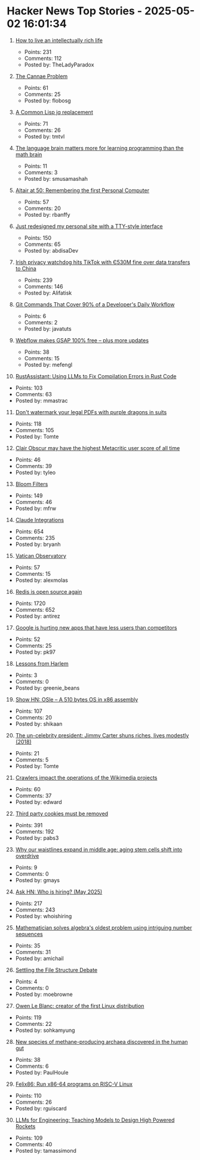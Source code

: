 # Hacker News Top Stories - 2025-05-02 16:01:34

1. [How to live an intellectually rich life](https://utsavmamoria.substack.com/p/how-to-live-an-intellectually-rich)
   - Points: 231
   - Comments: 112
   - Posted by: TheLadyParadox

2. [The Cannae Problem](https://www.joanwestenberg.com/the-cannae-problem/)
   - Points: 61
   - Comments: 25
   - Posted by: flobosg

3. [A Common Lisp jq replacement](https://world-playground-deceit.net/blog/2025/03/a-common-lisp-jq-replacement.html)
   - Points: 71
   - Comments: 26
   - Posted by: tmtvl

4. [The language brain matters more for learning programming than the math brain](https://massivesci.com/articles/programming-math-language-python-women-in-science/)
   - Points: 11
   - Comments: 3
   - Posted by: smusamashah

5. [Altair at 50: Remembering the first Personal Computer](https://www.goto10retro.com/p/altair-at-50-remembering-the-first)
   - Points: 57
   - Comments: 20
   - Posted by: rbanffy

6. [Just redesigned my personal site with a TTY-style interface](https://www.abdisa.me/)
   - Points: 150
   - Comments: 65
   - Posted by: abdisaDev

7. [Irish privacy watchdog hits TikTok with Є530M fine over data transfers to China](https://apnews.com/article/tiktok-ireland-european-union-data-privacy-regulation-d386ec74becc716905d7f686d6a448e2)
   - Points: 239
   - Comments: 146
   - Posted by: Alifatisk

8. [Git Commands That Cover 90% of a Developer's Daily Workflow](https://jsdev.space/15-git-commands/)
   - Points: 6
   - Comments: 2
   - Posted by: javatuts

9. [Webflow makes GSAP 100% free – plus more updates](https://webflow.com/blog/gsap-becomes-free)
   - Points: 38
   - Comments: 15
   - Posted by: mefengl

10. [RustAssistant: Using LLMs to Fix Compilation Errors in Rust Code](https://www.microsoft.com/en-us/research/publication/rustassistant-using-llms-to-fix-compilation-errors-in-rust-code/)
   - Points: 103
   - Comments: 63
   - Posted by: mmastrac

11. [Don't watermark your legal PDFs with purple dragons in suits](https://arstechnica.com/tech-policy/2025/05/dont-watermark-your-legal-pdfs-with-purple-dragons-in-suits/)
   - Points: 118
   - Comments: 105
   - Posted by: Tomte

12. [Clair Obscur may have the highest Metacritic user score of all time](https://www.metacritic.com/game/clair-obscur-expedition-33/user-reviews/)
   - Points: 46
   - Comments: 39
   - Posted by: tyleo

13. [Bloom Filters](https://eli.thegreenplace.net/2025/bloom-filters/)
   - Points: 149
   - Comments: 46
   - Posted by: mfrw

14. [Claude Integrations](https://www.anthropic.com/news/integrations)
   - Points: 654
   - Comments: 235
   - Posted by: bryanh

15. [Vatican Observatory](https://www.vaticanobservatory.org/telescopes/va/)
   - Points: 57
   - Comments: 15
   - Posted by: alexmolas

16. [Redis is open source again](https://antirez.com/news/151)
   - Points: 1720
   - Comments: 652
   - Posted by: antirez

17. [Google is hurting new apps that have less users than competitors](https://support.google.com/googleplay/android-developer/thread/330114530/fewer-users-warning-hurting-specialized-and-new-apps-need-answers?hl=en)
   - Points: 52
   - Comments: 25
   - Posted by: pk97

18. [Lessons from Harlem](https://theamericanscholar.org/lessons-from-harlem/)
   - Points: 3
   - Comments: 0
   - Posted by: greenie_beans

19. [Show HN: OSle – A 510 bytes OS in x86 assembly](https://github.com/shikaan/osle)
   - Points: 107
   - Comments: 20
   - Posted by: shikaan

20. [The un-celebrity president: Jimmy Carter shuns riches, lives modestly (2018)](https://www.washingtonpost.com/news/national/wp/2018/08/17/feature/the-un-celebrity-president-jimmy-carter-shuns-riches-lives-modestly-in-his-georgia-hometown/)
   - Points: 21
   - Comments: 5
   - Posted by: Tomte

21. [Crawlers impact the operations of the Wikimedia projects](https://diff.wikimedia.org/2025/04/01/how-crawlers-impact-the-operations-of-the-wikimedia-projects/)
   - Points: 60
   - Comments: 37
   - Posted by: edward

22. [Third party cookies must be removed](https://w3ctag.github.io/web-without-3p-cookies/)
   - Points: 391
   - Comments: 192
   - Posted by: pabs3

23. [Why our waistlines expand in middle age: aging stem cells shift into overdrive](https://medicalxpress.com/news/2025-04-waistlines-middle-age-aging-stem.html)
   - Points: 9
   - Comments: 0
   - Posted by: gmays

24. [Ask HN: Who is hiring? (May 2025)](undefined)
   - Points: 217
   - Comments: 243
   - Posted by: whoishiring

25. [Mathematician solves algebra's oldest problem using intriguing number sequences](https://phys.org/news/2025-05-mathematician-algebra-oldest-problem-intriguing.amp)
   - Points: 35
   - Comments: 31
   - Posted by: amichail

26. [Settling the File Structure Debate](https://muhammedsari.me/settling-the-file-structure-debate)
   - Points: 4
   - Comments: 0
   - Posted by: moebrowne

27. [Owen Le Blanc: creator of the first Linux distribution](https://lwn.net/Articles/1017846/)
   - Points: 119
   - Comments: 22
   - Posted by: sohkamyung

28. [New species of methane-producing archaea discovered in the human gut](https://phys.org/news/2025-04-microbiologists-species-methane-archaea-human.html)
   - Points: 38
   - Comments: 6
   - Posted by: PaulHoule

29. [Felix86: Run x86-64 programs on RISC-V Linux](https://felix86.com/)
   - Points: 110
   - Comments: 26
   - Posted by: rguiscard

30. [LLMs for Engineering: Teaching Models to Design High Powered Rockets](https://arxiv.org/abs/2504.19394)
   - Points: 109
   - Comments: 40
   - Posted by: tamassimond

